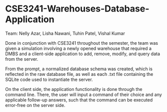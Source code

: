 # CSE3241-Warehouses-Database-Application

Team: Nelly Azar, Lisha Nawani, Tuhin Patel, Vishal Kumar

Done in conjunction with CSE3241 throughout the semester, the team was given a simulation involving a newly opened warehouse that required a DMBS and a client-side application to add, remove, modify,
and query data from the server. 

From the prompt, a normalized database schema was created, which is reflected in the raw database file, as well as each .txt file containing the SQLite code used to instantiate the server.

On the client side, the application functionality is done through the command line. There, the user will input a command of their choice and any applicable follow-up answers, such that the command can be 
executed error-free on the server side.
